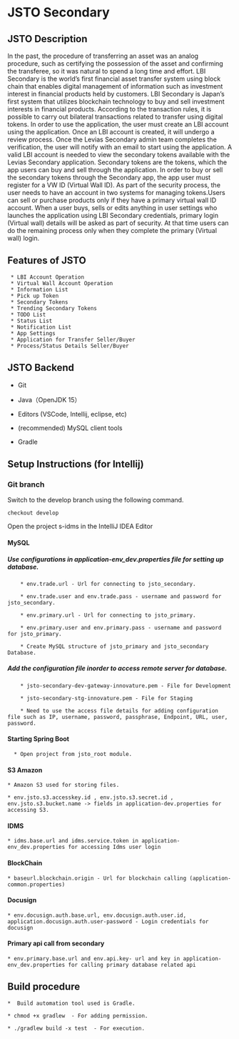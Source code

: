 # JSTO Secondary 

## JSTO Description

In the past, the procedure of transferring an asset was an analog procedure, such as certifying the possession of the asset and confirming the transferee, so it was natural to spend a long time and effort. LBI Secondary is the world’s first financial asset transfer system using block chain that enables digital management of information such as investment interest in financial products held by customers. LBI Secondary is Japan’s first system that utilizes blockchain technology to buy and sell investment interests in financial products. According to the transaction rules, it is possible to carry out bilateral transactions related to transfer using digital tokens. In order to use the application, the user must create an LBI account using the application. Once an LBI account is created, it will undergo a review process. Once the Levias Secondary admin team completes the verification, the user will notify with an email to start using the application. A valid LBI account is needed to view the secondary tokens available with the Levias Secondary application. Secondary tokens are the tokens, which the app users can buy and sell through the application. In order to buy or sell the secondary tokens through the Secondary app, the app user must register for a VW ID (Virtual Wall ID). As part of the security process, the user needs to have an account in two systems for managing tokens.Users can sell or purchase products only if they have a primary virtual wall ID account. When a user buys, sells or edits anything in user settings who launches the application using LBI Secondary credentials, primary login (Virtual wall) details will be asked as part of security. At that time users can do the remaining process only when they complete the primary  (Virtual wall) login. 

## Features of JSTO
     * LBI Account Operation
     * Virtual Wall Account Operation
     * Information List
     * Pick up Token
     * Secondary Tokens
     * Trending Secondary Tokens
     * TODO List
     * Status List
     * Notification List
     * App Settings
     * Application for Transfer Seller/Buyer
     * Process/Status Details Seller/Buyer

## JSTO Backend

* Git

* Java（OpenJDK 15）

* Editors (VSCode, Intellij, eclipse, etc)

* (recommended) MySQL client tools

* Gradle

## Setup Instructions (for Intellij)

### Git branch

Switch to the develop branch using the following command.

    checkout develop

Open the project s-idms in the IntelliJ IDEA Editor

 #### MySQL
  
   ##### Use configurations in application-env_dev.properties file for setting up database.

        * env.trade.url - Url for connecting to jsto_secondary.

        * env.trade.user and env.trade.pass - username and password for jsto_secondary.

        * env.primary.url - Url for connecting to jsto_primary.

        * env.primary.user and env.primary.pass - username and password for jsto_primary.

        * Create MySQL structure of jsto_primary and jsto_secondary Database.

   ##### Add the configuration file inorder to access remote server for database.

        * jsto-secondary-dev-gateway-innovature.pem - File for Development

        * jsto-secondary-stg-innovature.pem - File for Staging

        * Need to use the access file details for adding configuration file such as IP, username, password, passphrase, Endpoint, URL, user, password.

  #### Starting Spring Boot

      * Open project from jsto_root module.
    
  #### S3 Amazon

    * Amazon S3 used for storing files.
    
    * env.jsto.s3.accesskey.id , env.jsto.s3.secret.id , env.jsto.s3.bucket.name -> fields in application-dev.properties for accessing S3.
    
  #### IDMS 
    
    * idms.base.url and idms.service.token in application-env_dev.properties for accessing Idms user login
    
  #### BlockChain

    * baseurl.blockchain.origin - Url for blockchain calling (application-common.properties)
    
  #### Docusign

    * env.docusign.auth.base.url, env.docusign.auth.user.id, application.docusign.auth.user-password - Login credentials for docusign
    
    
  ####  Primary api call from secondary

    * env.primary.base.url and env.api.key- url and key in application-env_dev.properties for calling primary database related api
    
## Build procedure 

    *  Build automation tool used is Gradle.

    * chmod +x gradlew  - For adding permission.
    
    * ./gradlew build -x test  - For execution.
    

